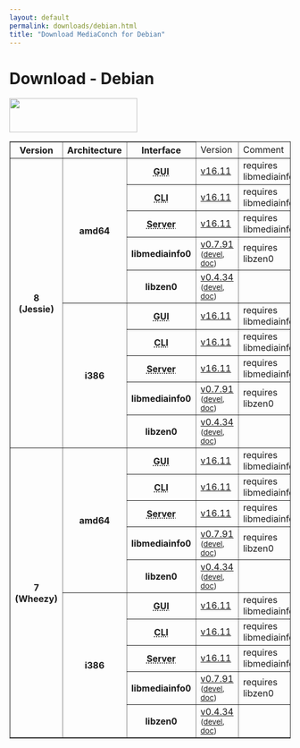 ```yaml
---
layout: default
permalink: downloads/debian.html
title: "Download MediaConch for Debian"
---
```


# Download - Debian

<img src="/MediaConch/images/Debian.png" width="229" height="61"><br />

<table border="1">
<thead>
<tr class="table-header">
    <th>Version</th>
    <th>Architecture</th>
    <th>Interface</th>
    <td>Version</td>
    <td>Comment</td>
</tr>
</thead>
<tbody>

<tr>
    <th rowspan="10" id="8">8 (Jessie)</th>
    <th rowspan="5" id="8.amd64">amd64</th>
    <th><abbr title="Graphical User Interface">GUI</abbr></th>
    <td><a href="//mediaarea.net/download/binary/mediaconch-gui/16.11/mediaconch-gui_16.11-1_amd64.Debian_8.0.deb">v16.11</a></td>
    <td>requires libmediainfo0</td>
</tr>
<tr>
    <th><abbr title="Command Line Interface">CLI</abbr></th>
    <td><a href="//mediaarea.net/download/binary/mediaconch/16.11/mediaconch_16.11-1_amd64.Debian_8.0.deb">v16.11</a></td>
    <td>requires libmediainfo0</td>
</tr>
<tr>
    <th><abbr title="Server">Server</abbr></th>
    <td><a href="//mediaarea.net/download/binary/mediaconch-server/16.11/mediaconch-server_16.11-1_amd64.Debian_8.0.deb">v16.11</a></td>
    <td>requires libmediainfo0</td>
</tr>
<tr>
    <th>libmediainfo0</th>
    <td><a href="//mediaarea.net/download/binary/libmediainfo0/0.7.91/libmediainfo0_0.7.91-1_amd64.Debian_8.0.deb">v0.7.91</a> <small>(<a href="//mediaarea.net/download/binary/libmediainfo0/0.7.91/libmediainfo-dev_0.7.91-1_amd64.Debian_8.0.deb">devel</a>, <a href="//mediaarea.net/download/binary/libmediainfo0/0.7.91/libmediainfo-doc_0.7.91-1_amd64.Debian_8.0.deb">doc</a>)</small></td>
    <td>requires libzen0</td>
</tr>
<tr>
    <th>libzen0</th>
    <td><a href="//mediaarea.net/download/binary/libzen0/0.4.34/libzen0_0.4.34-1_amd64.Debian_8.0.deb">v0.4.34</a> <small>(<a href="//mediaarea.net/download/binary/libzen0/0.4.34/libzen-dev_0.4.34-1_amd64.Debian_8.0.deb">devel</a>, <a href="//mediaarea.net/download/binary/libzen0/0.4.34/libzen-doc_0.4.34-1_amd64.Debian_8.0.deb">doc</a>)</small></td>
    <td>&nbsp;</td>
</tr>
<tr>
    <th rowspan="5" id="8.i386">i386</th>
    <th><abbr title="Graphical User Interface">GUI</abbr></th>
    <td><a href="//mediaarea.net/download/binary/mediaconch-gui/16.11/mediaconch-gui_16.11-1_i386.Debian_8.0.deb">v16.11</a></td>
    <td>requires libmediainfo0</td>
</tr>
<tr>
    <th><abbr title="Command Line Interface">CLI</abbr></th>
    <td><a href="//mediaarea.net/download/binary/mediaconch/16.11/mediaconch_16.11-1_i386.Debian_8.0.deb">v16.11</a></td>
    <td>requires libmediainfo0</td>
</tr>
<tr>
    <th><abbr title="Server">Server</abbr></th>
    <td><a href="//mediaarea.net/download/binary/mediaconch-server/16.11/mediaconch-server_16.11-1_i386.Debian_8.0.deb">v16.11</a></td>
    <td>requires libmediainfo0</td>
</tr>
<tr>
    <th>libmediainfo0</th>
    <td><a href="//mediaarea.net/download/binary/libmediainfo0/0.7.91/libmediainfo0_0.7.91-1_i386.Debian_8.0.deb">v0.7.91</a> <small>(<a href="//mediaarea.net/download/binary/libmediainfo0/0.7.91/libmediainfo-dev_0.7.91-1_i386.Debian_8.0.deb">devel</a>, <a href="//mediaarea.net/download/binary/libmediainfo0/0.7.91/libmediainfo-doc_0.7.91-1_i386.Debian_8.0.deb">doc</a>)</small></td>
    <td>requires libzen0</td>
</tr>
<tr>
    <th>libzen0</th>
    <td><a href="//mediaarea.net/download/binary/libzen0/0.4.34/libzen0_0.4.34-1_i386.Debian_8.0.deb">v0.4.34</a> <small>(<a href="//mediaarea.net/download/binary/libzen0/0.4.34/libzen-dev_0.4.34-1_i386.Debian_8.0.deb">devel</a>, <a href="//mediaarea.net/download/binary/libzen0/0.4.34/libzen-doc_0.4.34-1_i386.Debian_8.0.deb">doc</a>)</small></td>
    <td>&nbsp;</td>
</tr>
<tr>
    <th rowspan="10" id="7">7 (Wheezy)</th>
    <th rowspan="5" id="7.amd64">amd64</th>
    <th><abbr title="Graphical User Interface">GUI</abbr></th>
    <td><a href="//mediaarea.net/download/binary/mediaconch-gui/16.11/mediaconch-gui_16.11-1_amd64.Debian_7.0.deb">v16.11</a></td>
    <td>requires libmediainfo0</td>
</tr>
<tr>
    <th><abbr title="Command Line Interface">CLI</abbr></th>
    <td><a href="//mediaarea.net/download/binary/mediaconch/16.11/mediaconch_16.11-1_amd64.Debian_7.0.deb">v16.11</a></td>
    <td>requires libmediainfo0</td>
</tr>
<tr>
    <th><abbr title="Server">Server</abbr></th>
    <td><a href="//mediaarea.net/download/binary/mediaconch-server/16.11/mediaconch-server_16.11-1_amd64.Debian_7.0.deb">v16.11</a></td>
    <td>requires libmediainfo0</td>
</tr>
<tr>
    <th>libmediainfo0</th>
    <td><a href="//mediaarea.net/download/binary/libmediainfo0/0.7.91/libmediainfo0_0.7.91-1_amd64.Debian_7.0.deb">v0.7.91</a> <small>(<a href="//mediaarea.net/download/binary/libmediainfo0/0.7.91/libmediainfo-dev_0.7.91-1_amd64.Debian_7.0.deb">devel</a>, <a href="//mediaarea.net/download/binary/libmediainfo0/0.7.91/libmediainfo-doc_0.7.91-1_amd64.Debian_7.0.deb">doc</a>)</small></td>
    <td>requires libzen0</td>
</tr>
<tr>
    <th>libzen0</th>
    <td><a href="//mediaarea.net/download/binary/libzen0/0.4.34/libzen0_0.4.34-1_amd64.Debian_7.0.deb">v0.4.34</a> <small>(<a href="//mediaarea.net/download/binary/libzen0/0.4.34/libzen-dev_0.4.34-1_amd64.Debian_7.0.deb">devel</a>, <a href="//mediaarea.net/download/binary/libzen0/0.4.34/libzen-doc_0.4.34-1_amd64.Debian_7.0.deb">doc</a>)</small></td>
    <td>&nbsp;</td>
</tr>
<tr>
    <th rowspan="5" id="7.i386">i386</th>
    <th><abbr title="Graphical User Interface">GUI</abbr></th>
    <td><a href="//mediaarea.net/download/binary/mediaconch-gui/16.11/mediaconch-gui_16.11-1_i386.Debian_7.0.deb">v16.11</a></td>
    <td>requires libmediainfo0</td>
</tr>
<tr>
    <th><abbr title="Command Line Interface">CLI</abbr></th>
    <td><a href="//mediaarea.net/download/binary/mediaconch/16.11/mediaconch_16.11-1_i386.Debian_7.0.deb">v16.11</a></td>
    <td>requires libmediainfo0</td>
</tr>
<tr>
    <th><abbr title="Server">Server</abbr></th>
    <td><a href="//mediaarea.net/download/binary/mediaconch-server/16.11/mediaconch-server_16.11-1_i386.Debian_7.0.deb">v16.11</a></td>
    <td>requires libmediainfo0</td>
</tr>
<tr>
    <th>libmediainfo0</th>
    <td><a href="//mediaarea.net/download/binary/libmediainfo0/0.7.91/libmediainfo0_0.7.91-1_i386.Debian_7.0.deb">v0.7.91</a> <small>(<a href="//mediaarea.net/download/binary/libmediainfo0/0.7.91/libmediainfo-dev_0.7.91-1_i386.Debian_7.0.deb">devel</a>, <a href="//mediaarea.net/download/binary/libmediainfo0/0.7.91/libmediainfo-doc_0.7.91-1_i386.Debian_7.0.deb">doc</a>)</small></td>
    <td>requires libzen0</td>
</tr>
<tr>
    <th>libzen0</th>
    <td><a href="//mediaarea.net/download/binary/libzen0/0.4.34/libzen0_0.4.34-1_i386.Debian_7.0.deb">v0.4.34</a> <small>(<a href="//mediaarea.net/download/binary/libzen0/0.4.34/libzen-dev_0.4.34-1_i386.Debian_7.0.deb">devel</a>, <a href="//mediaarea.net/download/binary/libzen0/0.4.34/libzen-doc_0.4.34-1_i386.Debian_7.0.deb">doc</a>)</small></td>
    <td>&nbsp;</td>
</tr>
</tbody>
</table>
